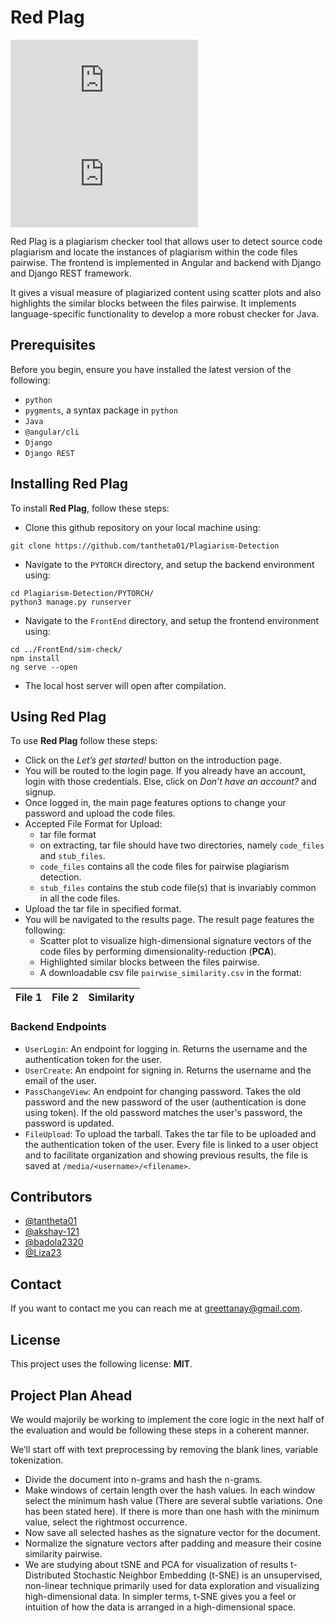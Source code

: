  # Red Plag
![GitHub repo size](https://img.shields.io/github/repo-size/scottydocs/README-template.md)
![GitHub contributors](https://img.shields.io/github/contributors/scottydocs/README-template.md)

Red Plag is a plagiarism checker tool that allows user to detect source code plagiarism and locate the instances of plagiarism within the code files pairwise. The frontend is implemented in Angular and backend with Django and Django REST framework.

It gives a visual measure of plagiarized content using scatter plots and also highlights the similar blocks between the files pairwise. It implements language-specific functionality to develop a more robust checker for Java.

## Prerequisites

Before you begin, ensure you have installed the latest version of the following:

* `python`
* `pygments`, a syntax package in `python`
* `Java`
* `@angular/cli`
* `Django`
* `Django REST`

## Installing Red Plag

To install **Red Plag**, follow these steps:

* Clone this github repository on your local machine using:
```
git clone https://github.com/tantheta01/Plagiarism-Detection
```
* Navigate to the `PYTORCH` directory, and setup the backend environment using:
```
cd Plagiarism-Detection/PYTORCH/
python3 manage.py runserver
```
* Navigate to the `FrontEnd` directory, and setup the frontend environment using:
```
cd ../FrontEnd/sim-check/
npm install
ng serve --open
```
* The local host server will open after compilation.

## Using Red Plag

To use **Red Plag** follow these steps:
* Click on the *Let’s get started!* button on the introduction page.
* You will be routed to the login page. If you already have an account, login with those credentials. Else, click on *Don’t have an account?* and signup.
* Once logged in, the main page features options to change your password and upload the code files.
* Accepted File Format for Upload:
    * tar file format
    * on extracting, tar file should have two directories, namely `code_files` and `stub_files`.
    * `code_files` contains all the code files for pairwise plagiarism detection.
    * `stub_files` contains the stub code file(s) that is invariably common in all the code files.
* Upload the tar file in specified format.
* You will be navigated to the results page. The result page features the following:
    * Scatter plot to visualize high-dimensional signature vectors of the code files by performing dimensionality-reduction (**PCA**).
    * Highlighted similar blocks between the files pairwise.
    * A downloadable csv file `pairwise_similarity.csv` in the format:
    
| File 1         | File 2       | Similarity   |
| :------------- | :----------: | -----------: |

### Backend Endpoints
- `UserLogin`: An endpoint for logging in. Returns the username and the authentication token for the user.
- `UserCreate`: An endpoint for signing in. Returns the username and the email of the user.
- `PassChangeView`: An endpoint for changing password. Takes the old password and the new password of the user (authentication is done using token). If the old password matches the user's password, the password is updated.
- `FileUpload`: To upload the tarball. Takes the tar file to be uploaded and the authentication token of the user. Every file is linked to a user object and to facilitate organization and showing previous results, the file is saved at `/media/<username>/<filename>`.

## Contributors
* [@tantheta01](https://github.com/tantheta01)
* [@akshay-121](https://github.com/akshay-121)
* [@badola2320](https://github.com/badola2320)
* [@Liza23](https://github.com/Liza23)

## Contact
If you want to contact me you can reach me at greettanay@gmail.com.

## License
This project uses the following license: **MIT**.


## Project Plan Ahead
We would majorily be working to implement the core logic in the next half of the evaluation and would be following these steps in a coherent manner. 

We’ll start off with text preprocessing by removing the blank lines, variable tokenization.
- Divide the document into n-grams and hash the n-grams.
- Make windows of certain length over the hash values. In each window select the minimum hash value (There are several subtle variations. One has been stated here). If there is more than one hash with the minimum value, select the rightmost occurrence. 
- Now save all selected hashes as the signature vector for the document.
- Normalize the signature vectors after padding and measure their cosine similarity pairwise. 
- We are studying about tSNE and PCA for visualization of results
t-Distributed Stochastic Neighbor Embedding (t-SNE) is an unsupervised, non-linear technique primarily used for data exploration and visualizing high-dimensional data. In simpler terms, t-SNE gives you a feel or intuition of how the data is arranged in a high-dimensional space. 

